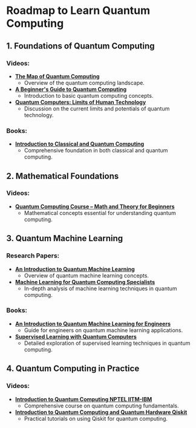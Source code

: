 # Roadmap to Learn Quantum Computing

## 1. **Foundations of Quantum Computing**

### **Videos:**
- **[The Map of Quantum Computing](https://youtu.be/-UlxHPIEVqA?si=Bp3XJor4jQwGVdeF)**
  - Overview of the quantum computing landscape.
- **[A Beginner's Guide to Quantum Computing](https://youtu.be/QuR969uMICM?si=QKiPiim7yOxJzO6V)**
  - Introduction to basic quantum computing concepts.
- **[Quantum Computers: Limits of Human Technology](https://youtu.be/JhHMJCUmq28?si=C7epSsq4juniy1Ck)**
  - Discussion on the current limits and potentials of quantum technology.

### **Books:**
- **[Introduction to Classical and Quantum Computing](#)** 
  - Comprehensive foundation in both classical and quantum computing.

## 2. **Mathematical Foundations**

### **Videos:**
- **[Quantum Computing Course – Math and Theory for Beginners](https://youtu.be/tsbCSkvHhMo?si=s9ULPRci17mJeLnk)**
  - Mathematical concepts essential for understanding quantum computing.

## 3. **Quantum Machine Learning**

### **Research Papers:**
- **[An Introduction to Quantum Machine Learning](#)**
  - Overview of quantum machine learning concepts.
- **[Machine Learning for Quantum Computing Specialists](#)**
  - In-depth analysis of machine learning techniques in quantum computing.

### **Books:**
- **[An Introduction to Quantum Machine Learning for Engineers](#)**
  - Guide for engineers on quantum machine learning applications.
- **[Supervised Learning with Quantum Computers](#)**
  - Detailed exploration of supervised learning techniques in quantum computing.

## 4. **Quantum Computing in Practice**

### **Videos:**
- **[Introduction to Quantum Computing NPTEL IITM-IBM](https://youtube.com/playlist?list=PLuBwWyD3M82x9PfxeF7oxb0E122mQAWh6&si=njX1y-CX2xJ_VhE4)**
  - Comprehensive course on quantum computing fundamentals.
- **[Introduction to Quantum Computing and Quantum Hardware Qiskit](https://youtube.com/playlist?list=PLOFEBzvs-VvrXTMy5Y2IqmSaUjfnhvBHR&si=EC5HLpQhB47H4bhz)**
  - Practical tutorials on using Qiskit for quantum computing.


